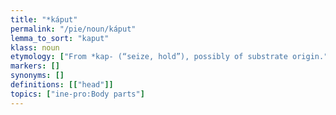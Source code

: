 ```yaml
---
title: "*káput"
permalink: "/pie/noun/káput"
lemma_to_sort: "kaput"
klass: noun
etymology: ["From *kap- (“seize, hold”), possibly of substrate origin."]
markers: []
synonyms: []
definitions: [["head"]]
topics: ["ine-pro:Body parts"]
---
```

